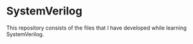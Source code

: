 # SystemVerilog
This repository consists of the files that I have developed while learning SystemVerilog.
